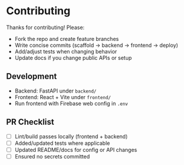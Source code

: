 # Contributing

Thanks for contributing! Please:

- Fork the repo and create feature branches
- Write concise commits (scaffold → backend → frontend → deploy)
- Add/adjust tests when changing behavior
- Update docs if you change public APIs or setup

## Development

- Backend: FastAPI under `backend/`
- Frontend: React + Vite under `frontend/`
- Run frontend with Firebase web config in `.env`

## PR Checklist

- [ ] Lint/build passes locally (frontend + backend)
- [ ] Added/updated tests where applicable
- [ ] Updated README/docs for config or API changes
- [ ] Ensured no secrets committed
